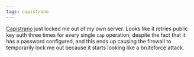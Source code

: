 ```yaml
---
tags: capistrano
---
```


[Capistrano](/wiki/Capistrano) just locked me out of my own server. Looks like it retries public key auth three times for every single `cap` operation, despite the fact that it has a password configured, and this ends up causing the firewall to temporarily lock me out because it starts looking like a bruteforce attack.
